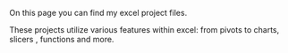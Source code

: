 On this page you can find my excel project files.

These projects utilize various features within excel: from pivots to charts, slicers , functions and more.

